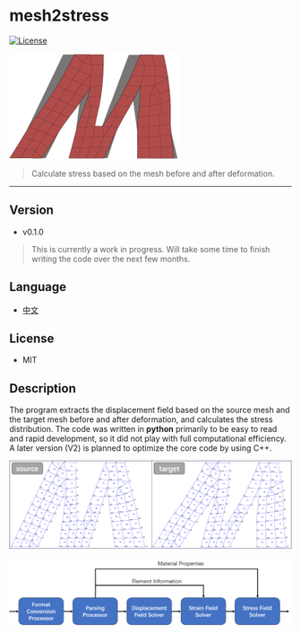 # mesh2stress
[![License](https://img.shields.io/badge/License-MIT-brightgreen.svg)](https://opensource.org/licenses/MIT)

![Icon](src/icon.png)
>  Calculate stress based on the mesh before and after deformation.

---

## Version
- v0.1.0
> This is currently a work in progress. Will take some time to finish writing the code over the next few months.

## Language
- [中文]

## License
- MIT

## Description
The program extracts the displacement field based on the source mesh and the target mesh before and after deformation, and calculates the stress distribution. The code was written in <b>python</b> primarily to be easy to read and rapid development, so it did not play with full computational efficiency. A later version (V2) is planned to optimize the core code by using C++.

![the source mesh and the target mesh](./src/mesh.png)

![process](./src/process.png)


[中文]: /documents/README.zh-CN.md
